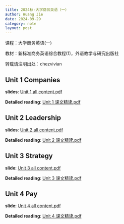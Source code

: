 ```yaml
---
title: 2024秋-大学商务英语（一）
author: Huang Jie
date: 2024-09-29
category: note
layout: post
---
```


课程：大学商务英语(一)

教材：新标准商务英语综合教程(1)，外语教学与研究出版社

转载请注明出处：chezvivian

## Unit 1 Companies

**slides**: [Unit 1 all content.pdf](https://chezvivian.github.io/class/BE_pdf/Unit1_companies_Github.pdf)

**Detailed reading**: [Unit 1 课文精读.pdf](https://chezvivian.github.io/class/BE_pdf/Unit1_detailed_reading.pdf)

## Unit 2 Leadership

**slides**: [Unit 2 all content.pdf](https://chezvivian.github.io/class/BE_pdf/Unit2_all_content.pdf)

**Detailed reading**: [Unit 2 课文精读.pdf](https://chezvivian.github.io/class/BE_pdf/Unit2_detailed_reading.pdf)

## Unit 3 Strategy

**slide**: [Unit 3 all content.pdf](https://chezvivian.github.io/class/BE_pdf/Unit3_all_content.pdf)

**Detailed reading**: [Unit 3 课文精读.pdf](https://chezvivian.github.io/class/BE_pdf/Unit3_detailed_reading.pdf)

## Unit 4 Pay

**slide**: [Unit 4 all content.pdf](https://chezvivian.github.io/class/BE_pdf/Unit4_all_content.pdf)

**Detailed reading**: [Unit 4 课文精读.pdf](https://chezvivian.github.io/class/BE_pdf/Unit4_detailed_reading.pdf)






